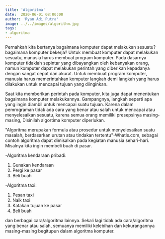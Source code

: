 ```yaml
---
title: 'Algoritma'
date:  2020-06-01 08:00:00
author: 'Ryan Adi Putra'
image: ../../images/algorithm.jpg
tags: 
- algoritma
---
```


Pernahkah kita bertanya bagaimana komputer dapat melakukan sesuatu? bagaimana komputer bekerja? Untuk membuat komputer dapat melakukan sesuatu, manusia harus membuat program komputer. Pada dasarnya komputer tidaklah sepintar yang dibayangkan oleh kebanyakan orang, namun komputer dapat melakukan perintah yang diberikan kepadanya dengan sangat cepat dan akurat. Untuk membuat program komputer, manusia harus memerintahkan komputer langkah demi langkah yang harus dilakukan untuk mencapai tujuan yang diinginkan.

Saat kita memberikan perintah pada komputer, kita juga dapat menentukan bagaimana komputer melakukannya. Gampangnya, langkah seperti apa yang ingin diambil untuk mencapai suatu tujuan. Karena dalam pemrograman tidak ada cara yang benar atau salah untuk mencapai atau menyelesaikan sesuatu, karena semua orang memiliki presepsinya masing-masing, Disinilah algortima komputer diperlukan.

"Algoritma merupakan formula atau prosedur untuk menyelesaikan suatu masalah, berdasarkan urutan atau tindakan tertentu"-Whatls.com, sebagai contoh algoritma dapat dimisalkan pada kegiatan manusia sehari-hari. Misalnya kita ingin membeli buah di pasar.

-Algoritma kendaraan pribadi:
1. Gunakan kendaraan
2. Pergi ke pasar
3. Beli buah

-Algoritma taxi:
1. Pesan taxi
2. Naik taxi
3. Katakan tujuan ke pasar
4. Beli buah

dan berbagai cara/algoritma lainnya. Sekali lagi tidak ada cara/algoritma yang benar atau salah, semuanya memiliki kelebihan dan kekurangannya masing-masing begitupun dalam algoritma komputer.